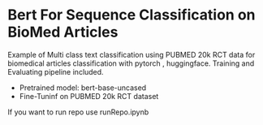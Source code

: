 # Bert For Sequence Classification on BioMed Articles


Example of Multi class text classification using PUBMED 20k RCT data for biomedical articles classification with  pytorch , huggingface.
Training and Evaluating pipeline included.


* Pretrained model: bert-base-uncased
* Fine-Tuninf on PUBMED 20k RCT dataset

If you want to run repo use runRepo.ipynb





